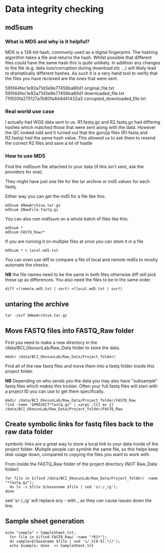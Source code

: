 # Data integrity checking

## md5sum

### What is MD5 and why is it helpful?

MD5 is a 128-bit hash, commonly used as a digital fingerprint. The hashing algorithm takes a file and returns the hash. Whilst possible that different files *could* have the same hash this is quite unlikely. In addition any changes to the file (e.g. data loss/corruption during download etc ...) will likely lead to dramatically different hashes. As such it is a very hand tool to verify that the files you have recieved are the ones that were sent.

595f44fec1e92a71d3e9e77456ba80d1 original_file.txt  
595f44fec1e92a71d3e9e77456ba80d1 downloaded_file.txt  
71f920fa275127a7b60fa4d4d41432a3 corrupted_downloaded_file.txt 

### Real world use case

I actually had WGS data sent to us. R1.fastq.gz and R2.fastq.gz had differing hashes which matched those that were sent along with the data. However the QC looked odd and it turned out that the gunzip files (R1.fastq and R2.fastq) had the same hash value. This allowed us to ask them to resend the correct R2 files and save a lot of hastle

### How to use MD5

Find the md5sum file attached to your data (if this isn't sent, ask the providers for one).

They might have just one file for the tar archive or md5 values for each fastq.

Either way you can get the md5 for a file like this:

```
md5sum $NewArchive.tar.gz
md5sum $NewFile.fastq.gz
```

You can also rum md5sum on a whole batch of files like this:

```
md5sum *
md5sum FASTQ_Raw/*
```

If you are running it on multiple files at once you can store it in a file

```
md5sum * > local.md5.txt
```

You can even use diff to compare a file of local and remote md5s to mostly automate the checks.

**NB** the file names need to be the same in both files otherwise diff will pick these up as differences. You also need the files to be in the same order. 

```
diff <(remote.md5.txt | sort) <(local.md5.txt | sort)
```

## untaring the archive

```
tar -zxvf $NewArchive.tar.gz
```


## Move FASTQ files into FASTQ_Raw folder

First you need to make a new directory in the /data/BCI_OkosunLab/Raw_Data folder to store the data.

```
mkdir /data/BCI_OkosunLab/Raw_Data/Project_folder/
```

Find all of the raw fastq files and move them into a fastq folder inside this project folder.

**NB** Depending on who sends you the data you may also have "subsample" fastq files which makes this trickier. Often your full fastq files will start with a project ID you can use to get them specifically. 

```
mkdir /data/BCI_OkosunLab/Raw_Data/Project_folder/FASTQ_Raw
find -name "$PROJECT*fastq.gz" | xargs -I{} mv {} /data/BCI_OkosunLab/Raw_Data/Project_folder/FASTQ_Raw
```

## Create symbolic links for fastq files back to the raw data folder

symbolic links are a great way to store a local link to your data inside of the project folder. Multiple people can symlink the same file, so this helps keep disk usage down, compared to copying the files you want to work with.

From inside the FASTQ_Raw folder of the project directory (NOT Raw_Data folder)

```
for file in $(find /data/BCI_OkosunLab/Raw_Data/Project_folder/ -name "*fastq.gz"); 
  do ln -s $file $(basename $file | sed 's/-/_/g');
done
```

sed 's/-/_/g' will replace any - with _ as they can cause issues down the line.

## Sample sheet generation

```
echo "sample" > SampleSheet.txt;
  for file in $(find FASTQ_Raw/ -name "*R1*");
  do sample=$(basename $file | sed 's/_S[0-9].*//');
  echo $sample; done  >> SampleSheet.txt
```
